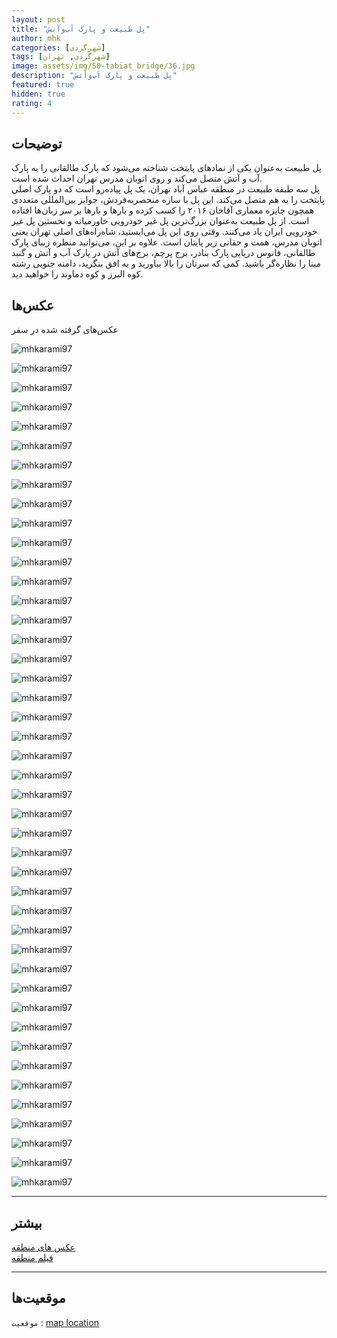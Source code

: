 ```yaml
---
layout: post
title: "پل طبیعت و پارک آب‌و‌آتش"
author: mhk
categories: [شهر‌گردی]
tags: [شهر‌گردی, تهران]
image: assets/img/50-tabiat_bridge/36.jpg
description: "پل طبیعت و پارک آب‌و‌آتش"
featured: true
hidden: true
rating: 4
---
```


## توضیحات
پل طبیعت به‌عنوان یکی از نمادهای پایتخت شناخته می‌شود که پارک طالقانی را به پارک آب و آتش متصل می‌کند و روی اتوبان مدرس تهران احداث شده است.  
پل سه طبقه طبیعت در منطقه عباس آباد تهران، یک پل پیاده‌رو است که دو پارک اصلی پایتخت را به هم متصل می‌کند. این پل با سازه منحصربه‌فردش، جوایز بین‌المللی متعددی همچون جایزه معماری آقاخان ۲۰۱۶ را کسب کرده و بارها و بارها بر سر زبان‌ها افتاده است. از پل طبیعت به‌عنوان بزرگ‌ترین پل غیر خودرویی خاورمیانه و نخستین پل غیر خودرویی ایران یاد می‌کنند.
وقتی روی این پل می‌ایستید، شاه‌راه‌های اصلی تهران یعنی اتوبان مدرس، همت و حقانی زیر پایتان است. علاوه بر این، می‌توانید منظره زیبای پارک طالقانی، فانوس دریایی پارک بنادر، برج پرچم، برج‌های آتش در پارک آب و آتش و گنبد مینا را نظاره‌گر باشید. کمی که سرتان را بالا بیاورید و به افق بنگرید، دامنه جنوبی رشته کوه البرز و کوه دماوند را خواهید دید.  

## عکس‌ها
عکس‌های گرفته شده در سفر

![mhkarami97](/assets/img/50-tabiat_bridge/01.jpg)  

![mhkarami97](/assets/img/50-tabiat_bridge/02.jpg)  

![mhkarami97](/assets/img/50-tabiat_bridge/03.jpg)  

![mhkarami97](/assets/img/50-tabiat_bridge/04.jpg)  

![mhkarami97](/assets/img/50-tabiat_bridge/05.jpg)  

![mhkarami97](/assets/img/50-tabiat_bridge/06.jpg)  

![mhkarami97](/assets/img/50-tabiat_bridge/07.jpg)  

![mhkarami97](/assets/img/50-tabiat_bridge/08.jpg)  

![mhkarami97](/assets/img/50-tabiat_bridge/09.jpg)  

![mhkarami97](/assets/img/50-tabiat_bridge/10.jpg)  

![mhkarami97](/assets/img/50-tabiat_bridge/11.jpg)  

![mhkarami97](/assets/img/50-tabiat_bridge/12.jpg)  

![mhkarami97](/assets/img/50-tabiat_bridge/13.jpg)  

![mhkarami97](/assets/img/50-tabiat_bridge/14.jpg)  

![mhkarami97](/assets/img/50-tabiat_bridge/15.jpg)  

![mhkarami97](/assets/img/50-tabiat_bridge/16.jpg)  

![mhkarami97](/assets/img/50-tabiat_bridge/17.jpg)  

![mhkarami97](/assets/img/50-tabiat_bridge/18.jpg)  

![mhkarami97](/assets/img/50-tabiat_bridge/19.jpg)  

![mhkarami97](/assets/img/50-tabiat_bridge/20.jpg)  

![mhkarami97](/assets/img/50-tabiat_bridge/21.jpg)  

![mhkarami97](/assets/img/50-tabiat_bridge/22.jpg)  

![mhkarami97](/assets/img/50-tabiat_bridge/23.jpg)  

![mhkarami97](/assets/img/50-tabiat_bridge/24.jpg)  

![mhkarami97](/assets/img/50-tabiat_bridge/25.jpg)  

![mhkarami97](/assets/img/50-tabiat_bridge/26.jpg)  

![mhkarami97](/assets/img/50-tabiat_bridge/27.jpg)  

![mhkarami97](/assets/img/50-tabiat_bridge/28.jpg)  

![mhkarami97](/assets/img/50-tabiat_bridge/29.jpg)  

![mhkarami97](/assets/img/50-tabiat_bridge/30.jpg)  

![mhkarami97](/assets/img/50-tabiat_bridge/31.jpg)  

![mhkarami97](/assets/img/50-tabiat_bridge/32.jpg)  

![mhkarami97](/assets/img/50-tabiat_bridge/33.jpg)  

![mhkarami97](/assets/img/50-tabiat_bridge/34.jpg)  

![mhkarami97](/assets/img/50-tabiat_bridge/35.jpg)  

![mhkarami97](/assets/img/50-tabiat_bridge/36.jpg)  

![mhkarami97](/assets/img/50-tabiat_bridge/37.jpg)  

![mhkarami97](/assets/img/50-tabiat_bridge/38.jpg)  

![mhkarami97](/assets/img/50-tabiat_bridge/39.jpg)  

![mhkarami97](/assets/img/50-tabiat_bridge/40.jpg)  

![mhkarami97](/assets/img/50-tabiat_bridge/41.jpg)  

![mhkarami97](/assets/img/50-tabiat_bridge/42.jpg)  

![mhkarami97](/assets/img/50-tabiat_bridge/43.jpg)  

![mhkarami97](/assets/img/50-tabiat_bridge/44.jpg)  

---

## بیشتر
[عکس های منطقه](https://www.instagram.com/p/CdgjLRps-I4/)  
[فیلم منطقه]()  

---

## موقعیت‌ها
`موقعیت` : [map location](https://www.google.com/maps/place/Tabiat+Bridge/@35.7545193,51.4203574,15z/data=!4m2!3m1!1s0x0:0x28731684a55dbd96?sa=X&ved=2ahUKEwjPi9eAkd73AhUihP0HHZz6ASQQ_BJ6BQixARAF)  